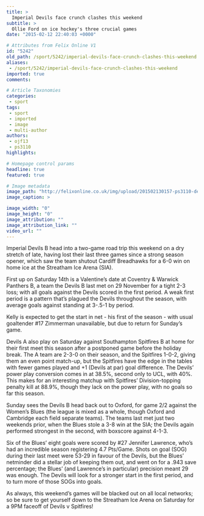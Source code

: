 ```yaml
---
title: >
  Imperial Devils face crunch clashes this weekend
subtitle: >
  Ollie Ford on ice hockey's three crucial games
date: "2015-02-12 22:40:03 +0000"

# Attributes from Felix Online V1
id: "5242"
old_path: /sport/5242/imperial-devils-face-crunch-clashes-this-weekend
aliases:
 - /sport/5242/imperial-devils-face-crunch-clashes-this-weekend
imported: true
comments:

# Article Taxonomies
categories:
 - sport
tags:
 - sport
 - imported
 - image
 - multi-author
authors:
 - ojf13
 - ps3110
highlights:

# Homepage control params
headline: true
featured: true

# Image metadata
image_path: "http://felixonline.co.uk/img/upload/201502130157-ps3110-devils-b.jpg"
image_caption: >

image_width: "0"
image_height: "0"
image_attribution: ""
image_attribution_link: ""
video_url: ""
---
```


Imperial Devils B head into a two-game road trip this weekend on a dry stretch of late, having lost their last three games since a strong season opener, which saw the team shutout Cardiff Breadhawks for a 6-0 win on home ice at the Streatham Ice Arena (SIA).

First up on Saturday 14th is a Valentine’s date at Coventry & Warwick Panthers B, a team the Devils B last met on 29 November for a tight 2-3 loss; with all goals against the Devils scored in the first period. A weak first period is a pattern that’s plagued the Devils throughout the season, with average goals against standing at 3-.5-1 by period.

Kelly is expected to get the start in net - his first of the season - with usual goaltender #17 Zimmerman unavailable, but due to return for Sunday’s game.

Devils A also play on Saturday against Southampton Spitfires B at home for their first meet this season after a postponed game before the holiday break. The A team are 2-3-0 on their season, and the Spitfires 1-0-2, giving them an even point match-up, but the Spitfires have the edge in the tables with fewer games played and +1 (Devils at par) goal difference. The Devils’ power play conversion comes in at 38.5%, second only to UCL, with 40%. This makes for an interesting matchup with Spitfires’ Division-topping penalty kill at 88.9%, though they lack on the power play, with no goals so far this season.

Sunday sees the Devils B head back out to Oxford, for game 2/2 against the Women’s Blues (the league is mixed as a whole, though Oxford and Cambridge each field separate teams). The teams last met just two weekends prior, when the Blues stole a 3-8 win at the SIA; the Devils again performed strongest in the second, with boxscore against 4-1-3.

Six of the Blues’ eight goals were scored by #27 Jennifer Lawrence, who’s had an incredible season registering 4.7 Pts/Game. Shots on goal (SOG) during their last meet were 53-29 in favour of the Devils, but the Blues’ netminder did a stellar job of keeping them out, and went on for a .943 save percentage; the Blues’ (and Lawrence’s in particular) precision meant 29 was enough. The Devils will look for a stronger start in the first period, and to turn more of those SOGs into goals.

As always, this weekend’s games will be blacked out on all local networks; so be sure to get yourself down to the Streatham Ice Arena on Saturday for a 9PM faceoff of Devils v Spitfires!
